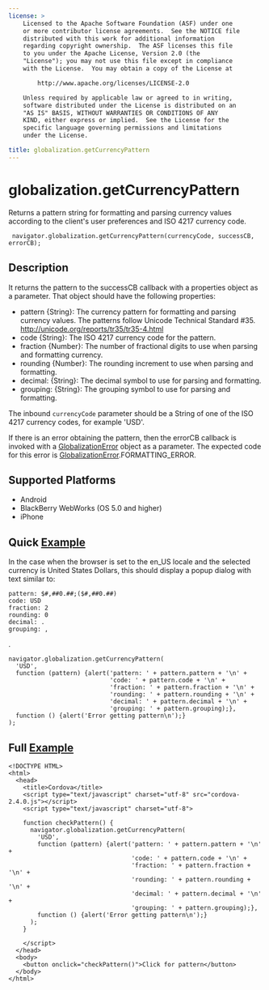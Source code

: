 ```yaml
---
license: >
    Licensed to the Apache Software Foundation (ASF) under one
    or more contributor license agreements.  See the NOTICE file
    distributed with this work for additional information
    regarding copyright ownership.  The ASF licenses this file
    to you under the Apache License, Version 2.0 (the
    "License"); you may not use this file except in compliance
    with the License.  You may obtain a copy of the License at

        http://www.apache.org/licenses/LICENSE-2.0

    Unless required by applicable law or agreed to in writing,
    software distributed under the License is distributed on an
    "AS IS" BASIS, WITHOUT WARRANTIES OR CONDITIONS OF ANY
    KIND, either express or implied.  See the License for the
    specific language governing permissions and limitations
    under the License.

title: globalization.getCurrencyPattern
---
```


globalization.getCurrencyPattern
===========

Returns a pattern string for formatting and parsing currency values according
to the client's user preferences and ISO 4217 currency code.

     navigator.globalization.getCurrencyPattern(currencyCode, successCB, errorCB);
    
Description
-----------

It returns the pattern to the successCB callback with a properties object as a parameter. That object should have the following properties:

- pattern {String}: The currency pattern for formatting and parsing currency values.  The patterns follow Unicode Technical Standard #35. <http://unicode.org/reports/tr35/tr35-4.html>
- code {String}: The ISO 4217 currency code for the pattern.
- fraction {Number}: The number of fractional digits to use when parsing and formatting currency.
- rounding {Number}: The rounding increment to use when parsing and formatting.
- decimal: {String}: The decimal symbol to use for parsing and formatting.
- grouping: {String}: The grouping symbol to use for parsing and formatting.

The inbound `currencyCode` parameter should be a String of one of the ISO 4217 currency codes, for example 'USD'.

If there is an error obtaining the pattern, then the errorCB callback is invoked with a [GlobalizationError](GlobalizationError/globalizationerror.html) object as a parameter. The expected code for this error is [GlobalizationError](GlobalizationError/globalizationerror.html).FORMATTING\_ERROR.

Supported Platforms
-------------------

- Android
- BlackBerry WebWorks (OS 5.0 and higher)
- iPhone

Quick [Example](../storage/storage.opendatabase.html)
-------------

In the case when the browser is set to the en\_US locale and the selected currency is United States Dollars, this should display a popup dialog with text similar to:

    pattern: $#,##0.##;($#,##0.##)
    code: USD
    fraction: 2
    rounding: 0
    decimal: .
    grouping: ,

.

    navigator.globalization.getCurrencyPattern(
      'USD',
      function (pattern) {alert('pattern: ' + pattern.pattern + '\n' +
                                'code: ' + pattern.code + '\n' +
                                'fraction: ' + pattern.fraction + '\n' +
                                'rounding: ' + pattern.rounding + '\n' +
                                'decimal: ' + pattern.decimal + '\n' +
                                'grouping: ' + pattern.grouping);},
      function () {alert('Error getting pattern\n');}
    );


Full [Example](../storage/storage.opendatabase.html)
------------

    <!DOCTYPE HTML>
    <html>
      <head>
        <title>Cordova</title>
        <script type="text/javascript" charset="utf-8" src="cordova-2.4.0.js"></script>
        <script type="text/javascript" charset="utf-8">
                  
        function checkPattern() {
          navigator.globalization.getCurrencyPattern(
            'USD',
            function (pattern) {alert('pattern: ' + pattern.pattern + '\n' +
                                      'code: ' + pattern.code + '\n' +
                                      'fraction: ' + pattern.fraction + '\n' +
                                      'rounding: ' + pattern.rounding + '\n' +
                                      'decimal: ' + pattern.decimal + '\n' +
                                      'grouping: ' + pattern.grouping);},
            function () {alert('Error getting pattern\n');}
          );
        }
                                            
        </script>
      </head>
      <body>
        <button onclick="checkPattern()">Click for pattern</button>
      </body>
    </html>

